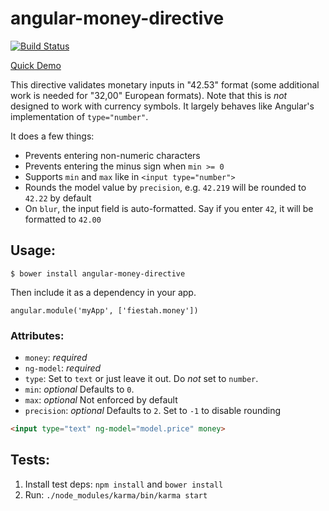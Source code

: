# angular-money-directive

[![Build Status](http://img.shields.io/travis/fiestah/angular-money-directive.svg)](http://travis-ci.org/fiestah/angular-money-directive)

[Quick Demo](https://fiestah.github.io/angular-money-directive/)

This directive validates monetary inputs in "42.53" format (some additional work is needed for "32,00" European formats). Note that this is _not_ designed to work with currency symbols. It largely behaves like Angular's implementation of `type="number"`.

It does a few things:

- Prevents entering non-numeric characters
- Prevents entering the minus sign when `min >= 0`
- Supports `min` and `max` like in `<input type="number">`
- Rounds the model value by `precision`, e.g. `42.219` will be rounded to `42.22` by default
- On `blur`, the input field is auto-formatted. Say if you enter `42`, it will be formatted to `42.00`


## Usage:

```
$ bower install angular-money-directive
```

Then include it as a dependency in your app.
```
angular.module('myApp', ['fiestah.money'])
```

### Attributes:
- `money`: _required_
- `ng-model`: _required_
- `type`: Set to `text` or just leave it out. Do _not_ set to `number`.
- `min`: _optional_ Defaults to `0`.
- `max`: _optional_ Not enforced by default
- `precision`: _optional_ Defaults to `2`. Set to `-1` to disable rounding

``` html
<input type="text" ng-model="model.price" money>
```

## Tests:

1. Install test deps: `npm install` and `bower install`
1. Run: `./node_modules/karma/bin/karma start`
